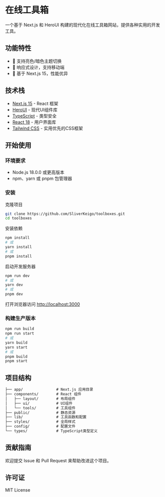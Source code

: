 # 在线工具箱

一个基于 Next.js 和 HeroUI 构建的现代化在线工具箱网站，提供各种实用的开发工具。

## 功能特性

- 🎨 支持亮色/暗色主题切换
- 📱 响应式设计，支持移动端
- 🚀 基于 Next.js 15，性能优异

## 技术栈

- [Next.js 15](https://nextjs.org/) - React 框架
- [HeroUI](https://heroui.pro/) - 现代UI组件库
- [TypeScript](https://www.typescriptlang.org/) - 类型安全
- [React 18](https://reactjs.org/) - 用户界面库
- [Tailwind CSS](https://tailwindcss.com/) - 实用优先的CSS框架

## 开始使用

### 环境要求

- Node.js 18.0.0 或更高版本
- npm、yarn 或 pnpm 包管理器

### 安装

克隆项目

```bash
git clone https://github.com/SliverKeigo/toolboxes.git
cd toolboxes
```

安装依赖

```bash
npm install
# 或
yarn install
# 或
pnpm install
```

启动开发服务器

```bash
npm run dev
# 或
yarn dev
# 或
pnpm dev
```

打开浏览器访问 [http://localhost:3000](http://localhost:3000)

### 构建生产版本

```bash
npm run build
npm run start
# 或
yarn build
yarn start
# 或
pnpm build
pnpm start
```

## 项目结构

```txt
├── app/               # Next.js 应用目录
├── components/        # React 组件
│   ├── layout/        # 布局组件
│   ├── ui/            # UI组件
│   └── tools/         # 工具组件
├── public/            # 静态资源
├── lib/               # 工具函数和配置
├── styles/            # 全局样式
├── config/            # 配置文件
└── types/             # TypeScript类型定义
```

## 贡献指南

欢迎提交 Issue 和 Pull Request 来帮助改进这个项目。

## 许可证

MIT License
